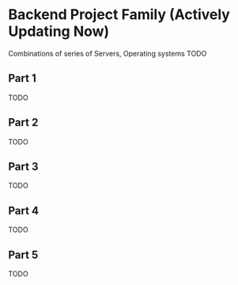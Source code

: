 # Backend Project Family (Actively Updating Now)
Combinations of series of Servers, Operating systems
TODO

## Part 1
TODO

## Part 2
TODO

## Part 3
TODO

## Part 4
TODO

## Part 5
TODO
